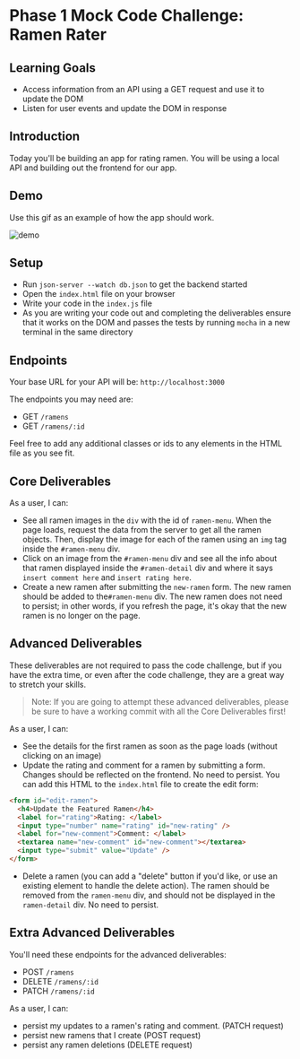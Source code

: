 # Phase 1 Mock Code Challenge: Ramen Rater

## Learning Goals

- Access information from an API using a GET request and use it to update the
  DOM
- Listen for user events and update the DOM in response

## Introduction

Today you'll be building an app for rating ramen. You will be using a local API
and building out the frontend for our app.

## Demo

Use this gif as an example of how the app should work.

![demo](https://curriculum-content.s3.amazonaws.com/phase-1/phase-1-mock-cc-ramen-rater/demo-gif.gif)

## Setup

- Run `json-server --watch db.json` to get the backend started
- Open the `index.html` file on your browser
- Write your code in the `index.js` file
- As you are writing your code out and completing the deliverables ensure that it works on the DOM and passes the tests by running `mocha` in a new terminal in the same directory

## Endpoints

Your base URL for your API will be: `http://localhost:3000`

The endpoints you may need are:

- GET `/ramens`
- GET `/ramens/:id`

Feel free to add any additional classes or ids to any elements in the HTML file
as you see fit.

## Core Deliverables

As a user, I can:

- See all ramen images in the `div` with the id of `ramen-menu`. When the page
  loads, request the data from the server to get all the ramen objects. Then,
  display the image for each of the ramen using an `img` tag inside the
  `#ramen-menu` div.
- Click on an image from the `#ramen-menu` div and see all the info about that
  ramen displayed inside the `#ramen-detail` div and where it says
  `insert comment here` and `insert rating here`.
- Create a new ramen after submitting the `new-ramen` form. The new ramen should
  be added to the`#ramen-menu` div. The new ramen does not need to persist; in
  other words, if you refresh the page, it's okay that the new ramen is no
  longer on the page.

## Advanced Deliverables

These deliverables are not required to pass the code challenge, but if you have
the extra time, or even after the code challenge, they are a great way to
stretch your skills.

> Note: If you are going to attempt these advanced deliverables, please be sure
> to have a working commit with all the Core Deliverables first!

As a user, I can:

- See the details for the first ramen as soon as the page loads (without
  clicking on an image)
- Update the rating and comment for a ramen by submitting a form. Changes should
  be reflected on the frontend. No need to persist. You can add this HTML to the
  `index.html` file to create the edit form:

```html
<form id="edit-ramen">
  <h4>Update the Featured Ramen</h4>
  <label for="rating">Rating: </label>
  <input type="number" name="rating" id="new-rating" />
  <label for="new-comment">Comment: </label>
  <textarea name="new-comment" id="new-comment"></textarea>
  <input type="submit" value="Update" />
</form>
```

- Delete a ramen (you can add a "delete" button if you'd like, or use an
  existing element to handle the delete action). The ramen should be removed
  from the `ramen-menu` div, and should not be displayed in the `ramen-detail`
  div. No need to persist.

## Extra Advanced Deliverables

You'll need these endpoints for the advanced deliverables:

- POST `/ramens`
- DELETE `/ramens/:id`
- PATCH `/ramens/:id`

As a user, I can:

- persist my updates to a ramen's rating and comment. (PATCH request)
- persist new ramens that I create (POST request)
- persist any ramen deletions (DELETE request)
